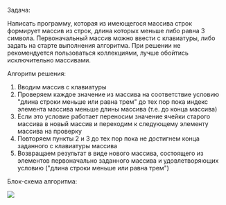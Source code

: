 Задача:

Написать программу, которая из имеющегося массива строк формирует массив из строк, длина которых меньше либо равна 3 символа. Первоначальный массив можно ввести с клавиатуры, либо задать на старте выполнения алгоритма. При решении не рекомендуется пользоваться коллекциями, лучше обойтись исключительно массивами.

Алгоритм решения:
1. Вводим массив с клавиатуры
2. Проверяем каждое значение из массива на соответствие условию "длина строки меньше или равна трем" до тех пор пока индекс элемента массива меньше длины массива (т.е. до конца массива)
3. Если это условие работает переносим значение ячейки старого массива в новый массив и переходим к следующему элементу массива на проверку
4. Повторяем пункты 2 и 3 до тех пор пока не достигнем конца заданного с клавиатуры массива
5. Возвращаем результат в виде нового массива, состоящего из элементов первоначально заданного массива и удовлетворяющих условию ("длина строки меньше или равна трем")

Блок-схема алгоритма:

<img src="file:///C:\Users\yoshi\OneDrive\Рабочий стол\final.png" />